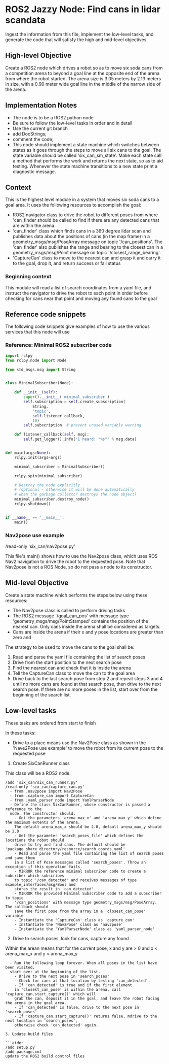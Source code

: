 # ROS2 Jazzy Node: Find cans in lidar scandata

Ingest the information from this file, implement the low-level tasks, and generate
the code that will satisfy the high and mid-level objectives

## High-level Objective

Create a ROS2 node which drives a robot so as to move six soda cans
from a competition arena to beyond a goal line at the opposite end of
the arena from where the robot started.  The arena size is 3.05 meters
by 2.13 meters in size, with a 0.90 meter wide goal line in the middle
of the narrow side of the arena.

## Implementation Notes
- The node is to be a ROS2 python node
- Be sure to follow the low-level tasks in order and in detail
- Use the current git branch
- add DocStrings;
- comment the code;
- This node should implement a state machine which switches between states
as it goes through the steps to move all six cans to the goal. The state
variable should be called 'six_can_sm_state'. Make each state call a
method that performs the work and returns the next state, so as to aid
testing. Whenever the state machine transitions to a new state print a
diagnostic message.

## Context

This is the highest level module in a system that moves six soda cans to a goal area.
It uses the following resources to accomplish the goal:
- ROS2 navigator class to drive the robot to different poses from where
'can_finder should be called to find if there are any detected cans that
are within the arena
- 'can_finder' class which finds cans in a 360 degree lidar scan and
publishes data about the positions of cans (in the map frame) in a
geometry_msgs/msg/PoseArray message on topic '/can_positions'. The
'can_finder' also publishes the range and bearing to the closest can in
a geometry_msgs/msg/Point message on topic '/closest_range_bearing'.
- 'CaptureCan' class to move to the nearest can and grasp it and carry it to the
goal, drop it, and return success or fail status

### Beginning context

This module will read a list of search coordinates from a yaml file, and
instruct the navigator to drive the robot to each point in order before checking for
cans near that point and moving any found cans to the goal

## Reference code snippets

The following code snippets give examples of how to use the various services that this node will use

### Reference: Minimal ROS2 subscriber code

```python
import rclpy
from rclpy.node import Node

from std_msgs.msg import String


class MinimalSubscriber(Node):

    def __init__(self):
        super().__init__('minimal_subscriber')
        self.subscription = self.create_subscription(
            String,
            'topic',
            self.listener_callback,
            10)
        self.subscription  # prevent unused variable warning

    def listener_callback(self, msg):
        self.get_logger().info('I heard: "%s"' % msg.data)


def main(args=None):
    rclpy.init(args=args)

    minimal_subscriber = MinimalSubscriber()

    rclpy.spin(minimal_subscriber)

    # Destroy the node explicitly
    # (optional - otherwise it will be done automatically
    # when the garbage collector destroys the node object)
    minimal_subscriber.destroy_node()
    rclpy.shutdown()


if __name__ == '__main__':
    main()
```

### Nav2pose use example

/read-only 'six_can/nav2pose.py'

This file's main() shows how to use the Nav2pose class, which uses ROS
Nav2 navigation to drive the robot to the requested pose. Note that
Nav2pose is not a ROS Node, so do not pass a node to its constructor.

## Mid-level Objective

Create a state machine which performs the steps below using these resources:
- The Nav2pose class is called to perform driving tasks
- The ROS2 message '/goal_can_pos' with message type 'geometry_msgs/msg/PointStamped'
contains the position of the nearest can. Only cans inside the arena shall be considered
as targets.
- Cans are inside the arena if their x and y pose locations are greater than zero
and 

The strategy to be used to move the cans to the goal shall be:

1. Read and parse the yaml file containing the list of search poses
2. Drive from the start position to the next search pose
3. Find the nearest can and check that it is inside the arena
4. Tell the CaptureCan class to move the can to the goal area
5. Drive back to the last search pose from step 2 and repeat steps 3 and 4
until no more cans are found at that search pose, then drive to the next
search pose. If there are no more poses in the list, start over from the
beginning of the search list.

## Low-level tasks

These tasks are ordered from start to finish

In these tasks:
- Drive to a place means use the Nav2Pose class as shown in the 'Nave2Pose use example'
to move the robot from its current pose to the requested pose

1. Create SixCanRunner class

This class will be a ROS2 node.

```aider
/add 'six_can/six_can_runner.py'
/read-only 'six_can/capture_can.py'
  - from .nav2pose import Nav2Pose
  - from .capture_can import CaptureCan
  - from .yaml_parser_node import YamlParserNode
  - Define the class SixCanRunner, whose constructor is passed a reference to the
  node. The constructor should:
    - Get the parameters 'arena_max_x' and 'arena_max_y' which define the maximum extents of the arena.
    The default arena_max_x should be 2.0, default arena_max_y should be 2.0
    - Get the parameter 'search_poses_file' which defines the locations the robot should
    drive to try and find cans. The default should be 'package_share_directory/resource/search_coords.yaml'
    - Read and parse the yaml file containing the list of search poses and save them
    in a list of Pose messages called 'search_poses'. Throw an exception if this operation fails.
    - MIRROR the reference minimal subscriber code to create a subcriber which subscribes
    to topic '/can_detected' and receives messages of type example_interfaces/msg/Bool and
    stores the result in 'can_detected'.
    - MIRROR the provided Minimal Subscriber code to add a subscriber to topic
    '/can_positions' with message type geometry_msgs/msg/PoseArray. The callback should
    save the first pose from the array in a 'closest_can_pose' variable
    - Instantiate the 'CaptureCan' class as 'capture_can'
    - Instantiate the 'Nav2Pose' class as 'nav2pose'
    - Instantiate the 'YamlParserNode' class as 'yaml_parser_node'
```

2. Drive to search poses, look for cans, capture any found

Within the arean means that for the current pose, x and y are > 0 and x < arena_max_x
and y < arena_max_y

```aider
  - Run the following loop forever. When all poses in the list have been visited,
  start over at the beginning of the list.
    - Drive to the next pose in 'search_poses'
    - Check for cans at that location by testing 'can_detected'.
    - If 'can_detected' is true and if the first element
    in 'closest_can_pose' is within the arena, call 'capture_can.start_capture()' which will
    grab the can, deposit it in the goal, and leave the robot facing the arena in the goal area.
    - If 'can_detected' is false, drive to the next pose in 'search_poses'
    - If 'capture_can.start_capture()' returns false, mdrive to the next location in 'search_poses',
    otherwise check 'can_detected' again.

3. Update build files

```aider
/add setup.py
/add package.xml
update the ROS2 build control files
```

